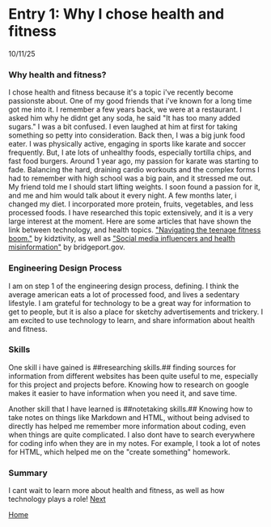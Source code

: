 # Entry 1: Why I chose health and fitness
10/11/25

### Why health and fitness?

I chose health and fitness because it's a topic i've recently become passionste about. One of my good friends that i've known for a long time got me into it. I remember a few years back, we were at a restaurant. I asked him why he didnt get any soda, he said "It has too many added sugars." I was a bit confused. I even laughed at him at first for taking something so petty into consideration. Back then, I was a big junk food eater. I was physically active, engaging in sports like karate and soccer frequently. But, I ate lots of unhealthy foods, especially tortilla chips, and fast food burgers. Around 1 year ago, my passion for karate was starting to fade. Balancing the hard, draining cardio workouts and the complex forms I had to remember with high school was a big pain, and it stressed me out. My friend told me I should start lifting weights. I soon found a passion for it, and me and him would talk about it every night. A few months later, i changed my diet. I incorporated more protein, fruits, vegetables, and less processed foods. I have researched this topic extensively, and it is a very large interest at the moment. Here are some articles that have shown the link between technology, and health topics. ["Navigating the teenage fitness boom."](https://kidztivity.com/teenage-fitness-boom/) by kidztivity, as well as ["Social media influencers and health misinformation"](https://www.bridgeportct.gov/news/social-media-influencers-and-health-misinformation-why-we-must-be-cautious) by bridgeport.gov.

### Engineering Design Process

I am on step 1 of the engineering design process, defining. I think the average american eats a lot of processed food, and lives a sedentary lifestyle. I am grateful for technology to be a great way for information to get to people, but it is also a place for sketchy advertisements and trickery. I am excited to use technology to learn, and share information about health and fitness.

### Skills

One skill i have gained is ##researching skills.## finding sources for information from different websites has been quite useful to me, especially for this project and projects before. Knowing how to research on google makes it easier to have information when you need it, and save time.

Another skill that I have learned is ##notetaking skills.## Knowing how to take notes on things like Markdown and HTML, without being advised to directly has helped me remember more information about coding, even when things are quite complicated. I also dont have to search everywhere for coding info when they are in my notes. For example, I took a lot of notes for HTML, which helped me on the "create something" homework.

### Summary
I cant wait to learn more about health and fitness, as well as how technology plays a role!
[Next](entry02.md)

[Home](../README.md)

